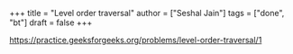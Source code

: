 +++
title = "Level order traversal"
author = ["Seshal Jain"]
tags = ["done", "bt"]
draft = false
+++

<https://practice.geeksforgeeks.org/problems/level-order-traversal/1>
